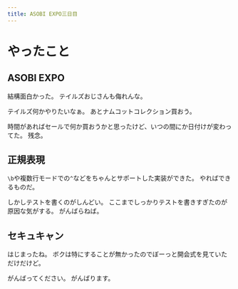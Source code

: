 ```yaml
---
title: ASOBI EXPO三日目
---
```


# やったこと

## ASOBI EXPO

結構面白かった。
テイルズおじさんも侮れんな。

テイルズ何かやりたいなぁ。
あとナムコットコレクション買おう。

時間があればセールで何か買おうかと思ったけど、いつの間にか日付けが変わってた。
残念。

## 正規表現

`\b`や複数行モードでの`^`などをちゃんとサポートした実装ができた。
やればできるものだ。

しかしテストを書くのがしんどい。
ここまでしっかりテストを書きすぎたのが原因な気がする。
がんばらねば。

## セキュキャン

はじまったね。
ボクは特にすることが無かったのでぼーっと開会式を見ていただけだけど。

がんばってください。
がんばります。
